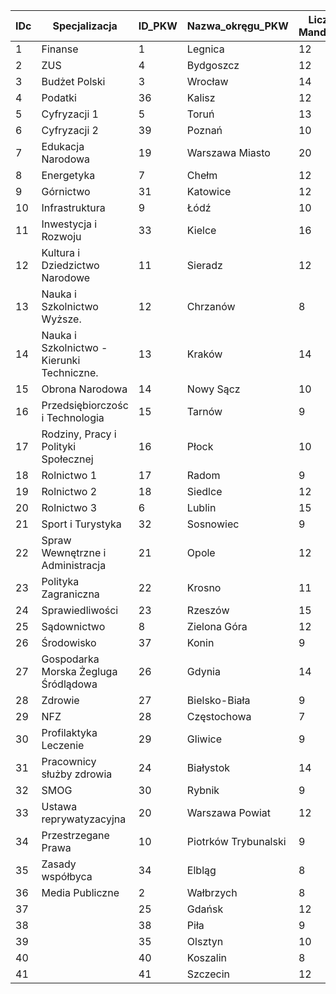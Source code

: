 IDc|Specjalizacja|ID_PKW|Nazwa_okręgu_PKW|Liczba Mandatów
-------------|-------------|-------------|-------------|-------------
1|Finanse |1|Legnica|12
2|ZUS|4|Bydgoszcz|12
3|Budżet Polski|3|Wrocław|14
4|Podatki|36|Kalisz|12
5|Cyfryzacji 1|5|Toruń|13
6|Cyfryzacji 2|39|Poznań|10
7|Edukacja Narodowa|19|Warszawa Miasto|20
8|Energetyka|7|Chełm|12
9|Górnictwo|31|Katowice|12
10|Infrastruktura|9|Łódź|10
11|Inwestycja i Rozwoju|33|Kielce|16
12|Kultura i Dziedzictwo Narodowe|11|Sieradz|12
13|Nauka i Szkolnictwo Wyższe.|12|Chrzanów|8
14|Nauka i Szkolnictwo - Kierunki Techniczne.|13|Kraków|14
15|Obrona Narodowa|14|Nowy Sącz|10
16|Przedsiębiorczośc i Technologia|15|Tarnów|9
17|Rodziny, Pracy i Polityki Społecznej|16|Płock|10
18|Rolnictwo 1|17|Radom|9
19|Rolnictwo 2|18|Siedlce|12
20|Rolnictwo 3|6|Lublin|15
21|Sport i Turystyka|32|Sosnowiec|9
22|Spraw Wewnętrzne  i Administracja|21|Opole|12
23|Polityka Zagraniczna|22|Krosno|11
24|Sprawiedliwości|23|Rzeszów|15
25|Sądownictwo|8|Zielona Góra|12
26|Środowisko|37|Konin|9
27|Gospodarka Morska Żegluga Śródlądowa|26|Gdynia|14
28|Zdrowie|27|Bielsko-Biała|9
29|NFZ|28|Częstochowa|7
30|Profilaktyka Leczenie|29|Gliwice|9
31|Pracownicy służby zdrowia|24|Białystok|14
32|SMOG|30|Rybnik|9
33|Ustawa reprywatyzacyjna|20|Warszawa Powiat|12
34|Przestrzegane Prawa|10|Piotrków Trybunalski|9
35|Zasady współbyca|34|Elbląg|8
36|Media Publiczne|2|Wałbrzych|8
37||25|Gdańsk|12
38||38|Piła|9
39||35|Olsztyn|10
40||40|Koszalin|8
41||41|Szczecin|12
